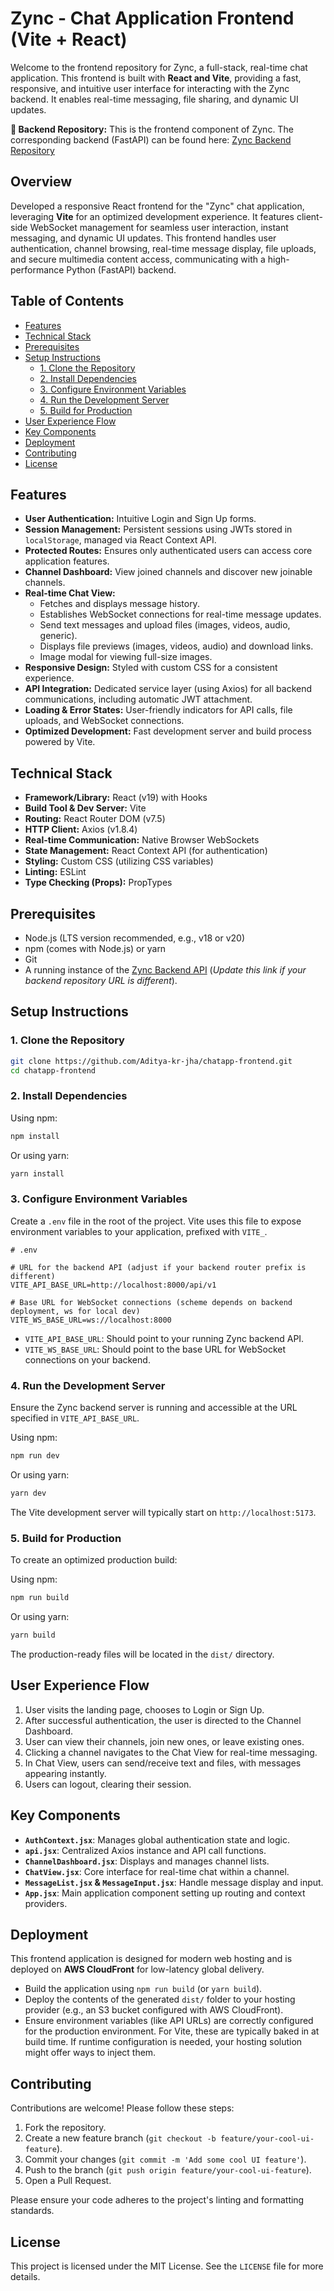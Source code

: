# Zync - Chat Application Frontend (Vite + React)

Welcome to the frontend repository for Zync, a full-stack, real-time chat application. This frontend is built with **React and Vite**, providing a fast, responsive, and intuitive user interface for interacting with the Zync backend. It enables real-time messaging, file sharing, and dynamic UI updates.

**🚀 Backend Repository:**
This is the frontend component of Zync. The corresponding backend (FastAPI) can be found here:
[Zync Backend Repository](https://github.com/Aditya-kr-jha/ChatApp_v2) 

## Overview

Developed a responsive React frontend for the "Zync" chat application, leveraging **Vite** for an optimized development experience. It features client-side WebSocket management for seamless user interaction, instant messaging, and dynamic UI updates. This frontend handles user authentication, channel browsing, real-time message display, file uploads, and secure multimedia content access, communicating with a high-performance Python (FastAPI) backend.

## Table of Contents

- [Features](#features)
- [Technical Stack](#technical-stack)
- [Prerequisites](#prerequisites)
- [Setup Instructions](#setup-instructions)
  - [1. Clone the Repository](#1-clone-the-repository)
  - [2. Install Dependencies](#2-install-dependencies)
  - [3. Configure Environment Variables](#3-configure-environment-variables)
  - [4. Run the Development Server](#4-run-the-development-server)
  - [5. Build for Production](#5-build-for-production)
- [User Experience Flow](#user-experience-flow)
- [Key Components](#key-components)
- [Deployment](#deployment)
- [Contributing](#contributing)
- [License](#license)

## Features

-   **User Authentication:** Intuitive Login and Sign Up forms.
-   **Session Management:** Persistent sessions using JWTs stored in `localStorage`, managed via React Context API.
-   **Protected Routes:** Ensures only authenticated users can access core application features.
-   **Channel Dashboard:** View joined channels and discover new joinable channels.
-   **Real-time Chat View:**
    -   Fetches and displays message history.
    -   Establishes WebSocket connections for real-time message updates.
    -   Send text messages and upload files (images, videos, audio, generic).
    -   Displays file previews (images, videos, audio) and download links.
    -   Image modal for viewing full-size images.
-   **Responsive Design:** Styled with custom CSS for a consistent experience.
-   **API Integration:** Dedicated service layer (using Axios) for all backend communications, including automatic JWT attachment.
-   **Loading & Error States:** User-friendly indicators for API calls, file uploads, and WebSocket connections.
-   **Optimized Development:** Fast development server and build process powered by Vite.

## Technical Stack

-   **Framework/Library:** React (v19) with Hooks
-   **Build Tool & Dev Server:** Vite
-   **Routing:** React Router DOM (v7.5)
-   **HTTP Client:** Axios (v1.8.4)
-   **Real-time Communication:** Native Browser WebSockets
-   **State Management:** React Context API (for authentication)
-   **Styling:** Custom CSS (utilizing CSS variables)
-   **Linting:** ESLint
-   **Type Checking (Props):** PropTypes

## Prerequisites

-   Node.js (LTS version recommended, e.g., v18 or v20)
-   npm (comes with Node.js) or yarn
-   Git
-   A running instance of the [Zync Backend API](https://github.com/Aditya-kr-jha/zync-backend) (*Update this link if your backend repository URL is different*).

## Setup Instructions

### 1. Clone the Repository

```bash
git clone https://github.com/Aditya-kr-jha/chatapp-frontend.git
cd chatapp-frontend
```

### 2. Install Dependencies

Using npm:
```bash
npm install
```
Or using yarn:
```bash
yarn install
```

### 3. Configure Environment Variables

Create a `.env` file in the root of the project. Vite uses this file to expose environment variables to your application, prefixed with `VITE_`.

```env
# .env

# URL for the backend API (adjust if your backend router prefix is different)
VITE_API_BASE_URL=http://localhost:8000/api/v1

# Base URL for WebSocket connections (scheme depends on backend deployment, ws for local dev)
VITE_WS_BASE_URL=ws://localhost:8000
```
-   `VITE_API_BASE_URL`: Should point to your running Zync backend API.
-   `VITE_WS_BASE_URL`: Should point to the base URL for WebSocket connections on your backend.

### 4. Run the Development Server

Ensure the Zync backend server is running and accessible at the URL specified in `VITE_API_BASE_URL`.

Using npm:
```bash
npm run dev
```
Or using yarn:
```bash
yarn dev
```
The Vite development server will typically start on `http://localhost:5173`.

### 5. Build for Production

To create an optimized production build:

Using npm:
```bash
npm run build
```
Or using yarn:
```bash
yarn build
```
The production-ready files will be located in the `dist/` directory.

## User Experience Flow

1.  User visits the landing page, chooses to Login or Sign Up.
2.  After successful authentication, the user is directed to the Channel Dashboard.
3.  User can view their channels, join new ones, or leave existing ones.
4.  Clicking a channel navigates to the Chat View for real-time messaging.
5.  In Chat View, users can send/receive text and files, with messages appearing instantly.
6.  Users can logout, clearing their session.

## Key Components

-   **`AuthContext.jsx`**: Manages global authentication state and logic.
-   **`api.jsx`**: Centralized Axios instance and API call functions.
-   **`ChannelDashboard.jsx`**: Displays and manages channel lists.
-   **`ChatView.jsx`**: Core interface for real-time chat within a channel.
-   **`MessageList.jsx` & `MessageInput.jsx`**: Handle message display and input.
-   **`App.jsx`**: Main application component setting up routing and context providers.

## Deployment

This frontend application is designed for modern web hosting and is deployed on **AWS CloudFront** for low-latency global delivery.
-   Build the application using `npm run build` (or `yarn build`).
-   Deploy the contents of the generated `dist/` folder to your hosting provider (e.g., an S3 bucket configured with AWS CloudFront).
-   Ensure environment variables (like API URLs) are correctly configured for the production environment. For Vite, these are typically baked in at build time. If runtime configuration is needed, your hosting solution might offer ways to inject them.

## Contributing

Contributions are welcome! Please follow these steps:
1.  Fork the repository.
2.  Create a new feature branch (`git checkout -b feature/your-cool-ui-feature`).
3.  Commit your changes (`git commit -m 'Add some cool UI feature'`).
4.  Push to the branch (`git push origin feature/your-cool-ui-feature`).
5.  Open a Pull Request.

Please ensure your code adheres to the project's linting and formatting standards.

## License

This project is licensed under the MIT License. See the `LICENSE` file for more details.
